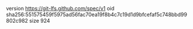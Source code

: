 version https://git-lfs.github.com/spec/v1
oid sha256:551575459f5975ad56fac70ea19f8b4c7c19d1d9bfcefaf5c748bbd99802c982
size 924
